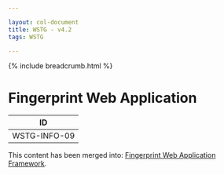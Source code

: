 ```yaml
---

layout: col-document
title: WSTG - v4.2
tags: WSTG

---
```


{% include breadcrumb.html %}
# Fingerprint Web Application

|ID          |
|------------|
|WSTG-INFO-09|

This content has been merged into: [Fingerprint Web Application Framework](08-Fingerprint_Web_Application_Framework.md).
